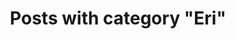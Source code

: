 ---
layout: categorypage
title: Posts with category "Eri"
tag: Eri
slug: eri
categories: [Eri]
permalink: /progress/category/eri
robots: noindex
---